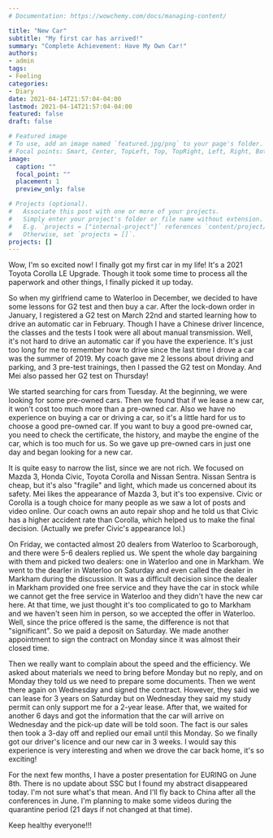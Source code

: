 ```yaml
---
# Documentation: https://wowchemy.com/docs/managing-content/

title: "New Car"
subtitle: "My first car has arrived!"
summary: "Complete Achievement: Have My Own Car!"
authors:
- admin
tags: 
- Feeling
categories: 
- Diary
date: 2021-04-14T21:57:04-04:00
lastmod: 2021-04-14T21:57:04-04:00
featured: false
draft: false

# Featured image
# To use, add an image named `featured.jpg/png` to your page's folder.
# Focal points: Smart, Center, TopLeft, Top, TopRight, Left, Right, BottomLeft, Bottom, BottomRight.
image:
  caption: ""
  focal_point: ""
  placement: 1
  preview_only: false

# Projects (optional).
#   Associate this post with one or more of your projects.
#   Simply enter your project's folder or file name without extension.
#   E.g. `projects = ["internal-project"]` references `content/project/deep-learning/index.md`.
#   Otherwise, set `projects = []`.
projects: []
---
```


Wow, I'm so excited now! I finally got my first car in my life! It's a 2021 Toyota Corolla LE Upgrade. Though it took some time to process all the paperwork and other things, I finally picked it up today.

So when my girlfriend came to Waterloo in December, we decided to have some lessons for G2 test and then buy a car. After the lock-down order in January, I registered a G2 test on March 22nd and started learning how to drive an automatic car in February. Though I have a Chinese driver lincence, the classes and the tests I took were all about manual transmission. Well, it's not hard to drive an automatic car if you have the experience. It's just too long for me to remember how to drive since the last time I drove a car was the summer of 2019. My coach gave me 2 lessons about driving and parking, and 3 pre-test trainings, then I passed the G2 test on Monday. And Mei also passed her G2 test on Thursday!

We started searching for cars from Tuesday. At the beginning, we were looking for some pre-owned cars. Then we found that if we lease a new car, it won't cost too much more than a pre-owned car. Also we have no experience on buying a car or driving a car, so it's a little hard for us to choose a good pre-owned car. If you want to buy a good pre-owned car, you need to check the certificate, the history, and maybe the engine of the car, which is too much for us. So we gave up pre-owned cars in just one day and began looking for a new car.

It is quite easy to narrow the list, since we are not rich. We focused on Mazda 3, Honda Civic, Toyota Corolla and Nissan Sentra. Nissan Sentra is cheap, but it's also "fragile" and light, which made us concerned about its safety. Mei likes the appearance of Mazda 3, but it's too expensive. Civic or Corolla is a tough choice for many people as we saw a lot of posts and video online. Our coach owns an auto repair shop and he told us that Civic has a higher accident rate than Corolla, which helped us to make the final decision. (Actually we prefer Civic's appearance lol.)

On Friday, we contacted almost 20 dealers from Waterloo to Scarborough, and there were 5-6 dealers replied us. We spent the whole day bargaining with them and picked two dealers: one in Waterloo and one in Markham. We went to the dearler in Waterloo on Saturday and even called the dealer in Markham during the discussion. It was a difficult decision since the dealer in Markham provided one free service and they have the car in stock while we cannot get the free service in Waterloo and they didn't have the new car here. At that time, we just thought it's too complicated to go to Markham and we haven't seen him in person, so we accepted the offer in Waterloo. Well, since the price offered is the same, the difference is not that "significant". So we paid a deposit on Saturday. We made another appointment to sign the contract on Monday since it was almost their closed time.

Then we really want to complain about the speed and the efficiency. We asked about materials we need to bring before Monday but no reply, and on Monday they told us we need to prepare some documents. Then we went there again on Wednesday and signed the contract. However, they said we can lease for 3 years on Saturday but on Wednesday they said my study permit can only support me for a 2-year lease. After that, we waited for another 6 days and got the information that the car will arrive on Wednesday and the pick-up date will be told soon. The fact is our sales then took a 3-day off and replied our email until this Monday. So we finally got our driver's licence and our new car in 3 weeks. I would say this experience is very interesting and when we drove the car back home, it's so exciting!

For the next few months, I have a poster presentation for EURING on June 8th. There is no update about SSC but I found my abstract disappeared today. I'm not sure what's that mean. And I'll fly back to China after all the conferences in June. I'm planning to make some videos during the quarantine period (21 days if not changed at that time).

Keep healthy everyone!!!